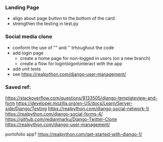 ### Landing Page
- align about page button to the bottom of the card
- strengthen the testing in test.py

### Social media clone
- conform the use of "" and '' trhoughout the code
- add login page
    - create a home page for non-logged in users (on a new branch)
    - create a flow for login\logon\interact with the app
- add unit tests
- see https://realpython.com/django-user-management/ 

### Saved ref:
https://stackoverflow.com/questions/8133505/django-templateview-and-form
https://developer.mozilla.org/en-US/docs/Learn/Server-side/Django/Testing
https://realpython.com/django-social-network-1/ 
https://realpython.com/django-social-forms-4/
https://github.com/redianmarku/Django-Twitter-Clone
https://realpython.com/django-user-management/

portofolio app? https://realpython.com/get-started-with-django-1/ 



  